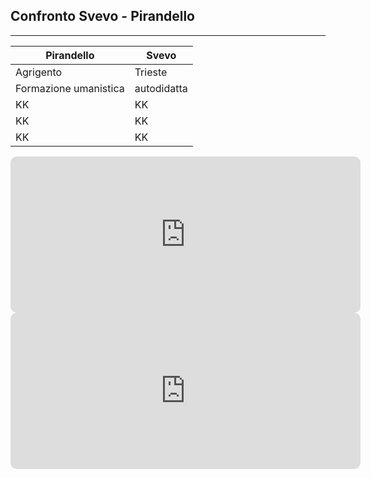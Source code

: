 ## Confronto Svevo - Pirandello

---


Pirandello | Svevo
--------|-------
Agrigento |Trieste
Formazione umanistica|autodidatta
KK|KK
KK|KK
KK|KK

<iframe width="560" height="250" src="https://www.youtube.com/embed/Xnh0kB-x_Bs" title="YouTube video player" frameborder="0" allow="accelerometer; autoplay; clipboard-write; encrypted-media; gyroscope; picture-in-picture" allowfullscreen style="border-radius:10px"></iframe>

<iframe width="560" height="250" src="https://www.youtube.com/embed/Gqq45H0lQzU" title="YouTube video player" frameborder="0" allow="accelerometer; autoplay; clipboard-write; encrypted-media; gyroscope; picture-in-picture" allowfullscreen style="border-radius:10px"></iframe>


